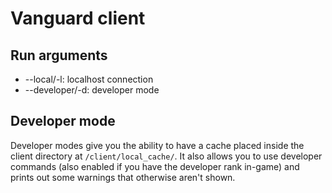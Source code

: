# Vanguard client
## Run arguments
* --local/-l: localhost connection
* --developer/-d: developer mode

## Developer mode
Developer modes give you the ability to have a cache placed inside the client directory at `/client/local_cache/`. 
It also allows you to use developer commands (also enabled if you have the developer rank in-game) and prints out some warnings that otherwise aren't shown.
